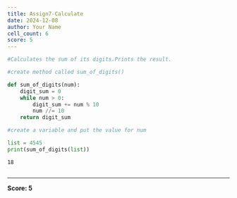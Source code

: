```yaml
---
title: Assign7-Calculate
date: 2024-12-08
author: Your Name
cell_count: 6
score: 5
---
```


```python
#Calculates the sum of its digits.Prints the result.
```


```python
#create method called sum_of_digits()
```


```python
def sum_of_digits(num):
    digit_sum = 0
    while num > 0:
        digit_sum += num % 10
        num //= 10
    return digit_sum
```


```python
#create a variable and put the value for num
```


```python
list = 4545
print(sum_of_digits(list)) 
```

    18



```python

```


---
**Score: 5**
